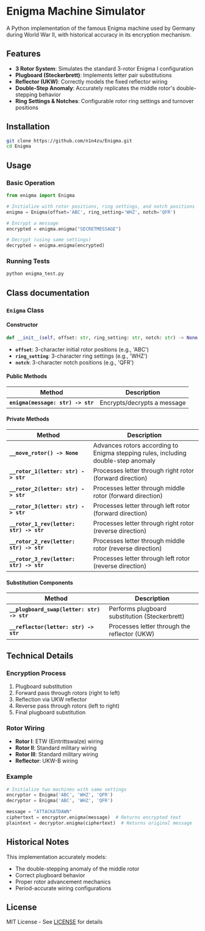 # Enigma Machine Simulator

A Python implementation of the famous Enigma machine used by Germany during World War II, with historical accuracy in its encryption mechanism.

## Features

- **3 Rotor System**: Simulates the standard 3-rotor Enigma I configuration
- **Plugboard (Steckerbrett)**: Implements letter pair substitutions
- **Reflector (UKW)**: Correctly models the fixed reflector wiring
- **Double-Step Anomaly**: Accurately replicates the middle rotor's double-stepping behavior
- **Ring Settings & Notches**: Configurable rotor ring settings and turnover positions

## Installation

```bash
git clone https://github.com/n1n4zu/Enigma.git
cd Enigma
```

## Usage

### Basic Operation

```python
from enigma import Enigma

# Initialize with rotor positions, ring settings, and notch positions
enigma = Enigma(offset='ABC', ring_setting='WHZ', notch='QFR')

# Encrypt a message
encrypted = enigma.enigma("SECRETMESSAGE")

# Decrypt (using same settings)
decrypted = enigma.enigma(encrypted)
```

### Running Tests

```bash
python enigma_test.py
```

## Class documentation

### `Enigma` Class

#### Constructor

```python
def __init__(self, offset: str, ring_setting: str, notch: str) -> None
```

- **`offset`**: 3-character initial rotor positions (e.g., 'ABC')
- **`ring_setting`**: 3-character ring settings (e.g., 'WHZ')
- **`notch`**: 3-character notch positions (e.g., 'QFR')

#### Public Methods
| **Method**                        | **Description**             |
|-----------------------------------|-----------------------------|
| **`enigma(message: str) -> str`** | Encrypts/decrypts a message |

#### Private Methods

| **Method**                              | **Description**                                                                   |
|-----------------------------------------|-----------------------------------------------------------------------------------|
| **`__move_rotor() -> None`**            | Advances rotors according to Enigma stepping rules, including double-step anomaly |
| **`__rotor_1(letter: str) -> str`**     | Processes letter through right rotor (forward direction)                          |
| **`__rotor_2(letter: str) -> str`**     | Processes letter through middle rotor (forward direction)                         |
| **`__rotor_3(letter: str) -> str`**     | Processes letter through left rotor (forward direction)                           |
| **`__rotor_1_rev(letter: str) -> str`** | Processes letter through right rotor (reverse direction)                          |
| **`__rotor_2_rev(letter: str) -> str`** | Processes letter through middle rotor (reverse direction)                         |
| **`__rotor_3_rev(letter: str) -> str`** | Processes letter through left rotor (reverse direction)                           |

#### Substitution Components

| **Method**                                 | **Description**                                |
|--------------------------------------------|------------------------------------------------|
| **`__plugboard_swap(letter: str) -> str`** | Performs plugboard substitution (Steckerbrett) |
| **`__reflector(letter: str) -> str`**      | Processes letter through the reflector (UKW)   |

## Technical Details

### Encryption Process

1. Plugboard substitution
2. Forward pass through rotors (right to left)
3. Reflection via UKW reflector
4. Reverse pass through rotors (left to right)
5. Final plugboard substitution

### Rotor Wiring

- **Rotor I**: ETW (Eintrittswalze) wiring
- **Rotor II**: Standard military wiring
- **Rotor III**: Standard military wiring
- **Reflector**: UKW-B wiring

### Example

```python
# Initialize two machines with same settings
encryptor = Enigma('ABC', 'WHZ', 'QFR')
decryptor = Enigma('ABC', 'WHZ', 'QFR')

message = "ATTACKATDAWN"
ciphertext = encryptor.enigma(message)  # Returns encrypted text
plaintext = decryptor.enigma(ciphertext)  # Returns original message
```

## Historical Notes

This implementation accurately models:
- The double-stepping anomaly of the middle rotor
- Correct plugboard behavior
- Proper rotor advancement mechanics
- Period-accurate wiring configurations

## License

MIT License - See [LICENSE](LICENSE) for details